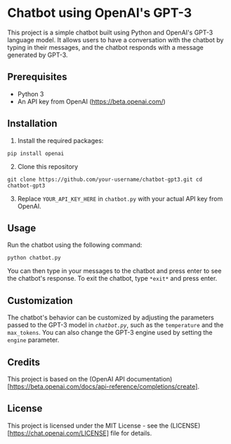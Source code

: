 # Chatbot using OpenAI's GPT-3

This project is a simple chatbot built using Python and OpenAI's GPT-3 language model. It allows users to have a conversation with the chatbot by typing in their messages, and the chatbot responds with a message generated by GPT-3.

## Prerequisites

* Python 3
* An API key from OpenAI (https://beta.openai.com/)


## Installation
1. Install the required packages:

`pip install openai`

2. Clone this repository

`git clone https://github.com/your-username/chatbot-gpt3.git
cd chatbot-gpt3`

3. Replace `YOUR_API_KEY_HERE` in `chatbot.py` with your actual API key from OpenAI.

## Usage

Run the chatbot using the following command:

`python chatbot.py`

You can then type in your messages to the chatbot and press enter to see the chatbot's response. To exit the chatbot, type `*exit*` and press enter.

## Customization

The chatbot's behavior can be customized by adjusting the parameters passed to the GPT-3 model in *`chatbot.py`*, such as the `temperature` and the `max_tokens`. You can also change the GPT-3 engine used by setting the `engine` parameter.

## Credits

This project is based on the (OpenAI API documentation)[https://beta.openai.com/docs/api-reference/completions/create].

## License

This project is licensed under the MIT License - see the (LICENSE)[https://chat.openai.com/LICENSE] file for details.


